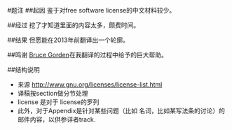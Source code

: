 #题注
##起因
鉴于对free software license的中文材料较少。

##经过
挖了才知道里面的内容太多，颇费时间。

##结果
但愿能在2013年前翻译出一个轮廓。


##鸣谢
[Bruce Gorden](http://www.asb.unsw.edu.au/schools/Pages/BruceGordon.aspx)在我翻译的过程中给予的巨大帮助。


##结构说明
* 来源 http://www.gnu.org/licenses/license-list.html
* 译稿按section做分节处理  
* license 是对于 license的罗列
* 此外，对于Appendix是针对某些问题（比如 名词，比如某写法条的讨论）的邮件内容，以供参详者track. 